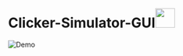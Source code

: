 # Clicker-Simulator-GUI<img src="https://media.giphy.com/media/PjgaBrjenOaxDLu85A/giphy.gif" width="40px"></a>

![Demo](https://i.ibb.co/jrc7NpK/Roblox-Player-Beta-Geir-Cpn-SKp.png)
